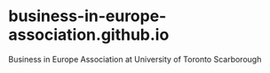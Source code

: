 # business-in-europe-association.github.io
Business in Europe Association at University of Toronto Scarborough
